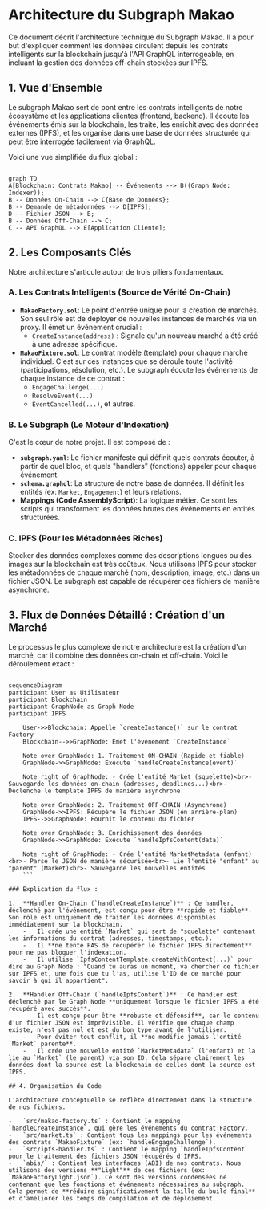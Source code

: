 # Architecture du Subgraph Makao

Ce document décrit l'architecture technique du Subgraph Makao. Il a pour but d'expliquer comment les données circulent depuis les contrats intelligents sur la blockchain jusqu'à l'API GraphQL interrogeable, en incluant la gestion des données off-chain stockées sur IPFS.

## 1. Vue d'Ensemble

Le subgraph Makao sert de pont entre les contrats intelligents de notre écosystème et les applications clientes (frontend, backend). Il écoute les événements émis sur la blockchain, les traite, les enrichit avec des données externes (IPFS), et les organise dans une base de données structurée qui peut être interrogée facilement via GraphQL.

Voici une vue simplifiée du flux global :

```

graph TD
A[Blockchain: Contrats Makao] -- Événements --> B((Graph Node: Indexer));
B -- Données On-Chain --> C{Base de Données};
B -- Demande de métadonnées --> D[IPFS];
D -- Fichier JSON --> B;
B -- Données Off-Chain --> C;
C -- API GraphQL --> E[Application Cliente];

```

## 2. Les Composants Clés

Notre architecture s'articule autour de trois piliers fondamentaux.

### A. Les Contrats Intelligents (Source de Vérité On-Chain)

- **`MakaoFactory.sol`**: Le point d'entrée unique pour la création de marchés. Son seul rôle est de déployer de nouvelles instances de marchés via un proxy. Il émet un événement crucial :
  - `CreateInstance(address)` : Signale qu'un nouveau marché a été créé à une adresse spécifique.
- **`MakaoFixture.sol`**: Le contrat modèle (template) pour chaque marché individuel. C'est sur ces instances que se déroule toute l'activité (participations, résolution, etc.). Le subgraph écoute les événements de chaque instance de ce contrat :
  - `EngageChallenge(...)`
  - `ResolveEvent(...)`
  - `EventCancelled(...)`, et autres.

### B. Le Subgraph (Le Moteur d'Indexation)

C'est le cœur de notre projet. Il est composé de :

- **`subgraph.yaml`**: Le fichier manifeste qui définit quels contrats écouter, à partir de quel bloc, et quels "handlers" (fonctions) appeler pour chaque événement.
- **`schema.graphql`**: La structure de notre base de données. Il définit les entités (ex: `Market`, `Engagement`) et leurs relations.
- **Mappings (Code AssemblyScript)**: La logique métier. Ce sont les scripts qui transforment les données brutes des événements en entités structurées.

### C. IPFS (Pour les Métadonnées Riches)

Stocker des données complexes comme des descriptions longues ou des images sur la blockchain est très coûteux. Nous utilisons IPFS pour stocker les métadonnées de chaque marché (nom, description, image, etc.) dans un fichier JSON. Le subgraph est capable de récupérer ces fichiers de manière asynchrone.

## 3. Flux de Données Détaillé : Création d'un Marché

Le processus le plus complexe de notre architecture est la création d'un marché, car il combine des données on-chain et off-chain. Voici le déroulement exact :

````

sequenceDiagram
participant User as Utilisateur
participant Blockchain
participant GraphNode as Graph Node
participant IPFS

    User->>Blockchain: Appelle `createInstance()` sur le contrat Factory
    Blockchain-->>GraphNode: Émet l'événement `CreateInstance`

    Note over GraphNode: 1. Traitement ON-CHAIN (Rapide et fiable)
    GraphNode->>GraphNode: Exécute `handleCreateInstance(event)`

    Note right of GraphNode: - Crée l'entité Market (squelette)<br>- Sauvegarde les données on-chain (adresses, deadlines...)<br>- Déclenche le template IPFS de manière asynchrone

    Note over GraphNode: 2. Traitement OFF-CHAIN (Asynchrone)
    GraphNode->>IPFS: Récupère le fichier JSON (en arrière-plan)
    IPFS-->>GraphNode: Fournit le contenu du fichier

    Note over GraphNode: 3. Enrichissement des données
    GraphNode->>GraphNode: Exécute `handleIpfsContent(data)`

    Note right of GraphNode: - Crée l'entité MarketMetadata (enfant)<br>- Parse le JSON de manière sécurisée<br>- Lie l'entité "enfant" au "parent" (Market)<br>- Sauvegarde les nouvelles entités
    ```

### Explication du flux :

1.  **Handler On-Chain (`handleCreateInstance`)** : Ce handler, déclenché par l'événement, est conçu pour être **rapide et fiable**. Son rôle est uniquement de traiter les données disponibles immédiatement sur la blockchain.
    -   Il crée une entité `Market` qui sert de "squelette" contenant les informations du contrat (adresses, timestamps, etc.).
    -   Il **ne tente PAS de récupérer le fichier IPFS directement** pour ne pas bloquer l'indexation.
    -   Il utilise `IpfsContentTemplate.createWithContext(...)` pour dire au Graph Node : "Quand tu auras un moment, va chercher ce fichier sur IPFS et, une fois que tu l'as, utilise l'ID de ce marché pour savoir à qui il appartient".

2.  **Handler Off-Chain (`handleIpfsContent`)** : Ce handler est déclenché par le Graph Node **uniquement lorsque le fichier IPFS a été récupéré avec succès**.
    -   Il est conçu pour être **robuste et défensif**, car le contenu d'un fichier JSON est imprévisible. Il vérifie que chaque champ existe, n'est pas nul et est du bon type avant de l'utiliser.
    -   Pour éviter tout conflit, il **ne modifie jamais l'entité `Market` parente**.
    -   Il crée une nouvelle entité `MarketMetadata` (l'enfant) et la lie au `Market` (le parent) via son ID. Cela sépare clairement les données dont la source est la blockchain de celles dont la source est IPFS.

## 4. Organisation du Code

L'architecture conceptuelle se reflète directement dans la structure de nos fichiers.

-   `src/makao-factory.ts` : Contient le mapping `handleCreateInstance`, qui gère les événements du contrat Factory.
-   `src/market.ts` : Contient tous les mappings pour les événements des contrats `MakaoFixture` (ex: `handleEngageChallenge`).
-   `src/ipfs-handler.ts` : Contient le mapping `handleIpfsContent` pour le traitement des fichiers JSON récupérés d'IPFS.
-   `abis/` : Contient les interfaces (ABI) de nos contrats. Nous utilisons des versions **"Light"** de ces fichiers (ex: `MakaoFactoryLight.json`). Ce sont des versions condensées ne contenant que les fonctions et événements nécessaires au subgraph. Cela permet de **réduire significativement la taille du build final** et d'améliorer les temps de compilation et de déploiement.
````
